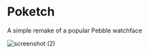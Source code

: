 # Poketch
A simple remake of a popular Pebble watchface

![screenshot (2)](https://user-images.githubusercontent.com/44651387/157491789-1b608c11-8af2-4519-a90f-41b8a58a9a14.png)
